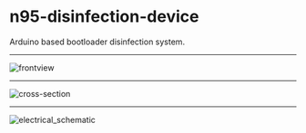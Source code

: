 # n95-disinfection-device
Arduino based bootloader disinfection system.
***
![frontview](https://user-images.githubusercontent.com/84711212/123936672-007fe380-d9c8-11eb-927a-53e315c29bfa.JPG)
*** 
![cross-section](https://user-images.githubusercontent.com/84711212/123936700-0970b500-d9c8-11eb-8e7f-cd2d6441d2d8.JPG)
*** 
![electrical_schematic](https://user-images.githubusercontent.com/84711212/123936719-0d9cd280-d9c8-11eb-875a-4f39d97cf99d.JPG)
